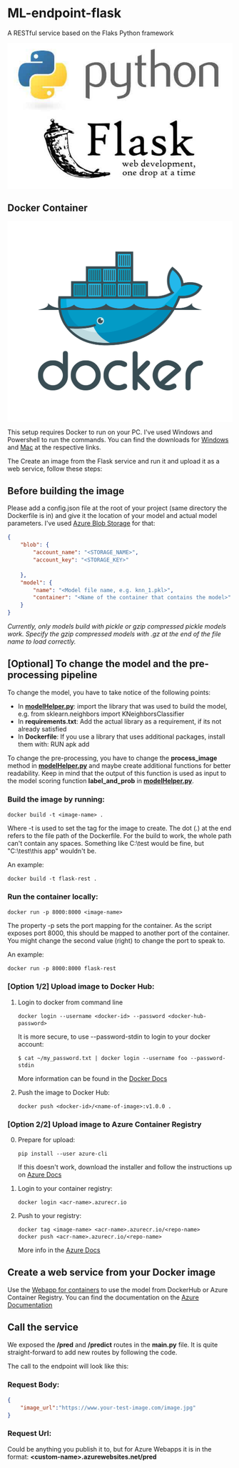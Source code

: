 # ML-endpoint-flask
A RESTful service based on the Flaks Python framework

<a href="http://flask.pocoo.org/"><img src="images/flask-python.jpg" width=600 style="margin: auto; display: block;"/></a>

## Docker Container 

<a href="https://www.docker.com/what-docker"><img src="images/docker.png" width=600 style="margin: auto; display: block;" /></a>

This setup requires Docker to run on your PC. I've used Windows and Powershell to run the commands. You can find the downloads for [Windows](https://www.docker.com/docker-windows) and [Mac](https://www.docker.com/docker-mac) at the respective links. 

The Create an image from the Flask service and run it and upload it as a web service, follow these steps:

## Before building the image

Please add a config.json file at the root of your project (same directory the Dockerfile is in) and give it the location of your model and actual model parameters. I've used [Azure Blob Storage](https://docs.microsoft.com/en-us/azure/storage/blobs/storage-blobs-introduction) for that:

```json
{
    "blob": {
        "account_name": "<STORAGE_NAME>",
        "account_key": "<STORAGE_KEY>"
        
    },
    "model": {
        "name": "<Model file name, e.g. knn_1.pkl>",
        "container": "<Name of the container that contains the model>"
    } 
}
```

*Currently, only models build with pickle or gzip compressed pickle models work. Specify the gzip compressed models with .gz at the end of the file name to load correctly.* 

## [Optional] To change the model and the pre-processing pipeline 

To change the model, you have to take notice of the following points:
- In [**modelHelper.py**](https://github.com/starlord-daniel/flask-rest/blob/ml-endpoint/api/modelHelper.py): import the library that was used to build the model, e.g. from sklearn.neighbors import KNeighborsClassifier
- In **requirements.txt**: Add the actual library as a requirement, if its not already satisfied
- In **Dockerfile**: If you use a library that uses additional packages, install them with: RUN apk add <package>

To change the pre-processing, you have to change the **process_image** method in [**modelHelper.py**](https://github.com/starlord-daniel/flask-rest/blob/ml-endpoint/api/modelHelper.py) and maybe create additional functions for better readability. Keep in mind that the output of this function is used as input to the model scoring function **label_and_prob** in [**modelHelper.py**](https://github.com/starlord-daniel/flask-rest/blob/ml-endpoint/api/modelHelper.py).

### Build the image by running:
```docker
docker build -t <image-name> .
```

Where -t is used to set the tag for the image to create. The dot (.) at the end refers to the file path of the Dockerfile. For the build to work, the whole path can't contain any spaces. Something like C:\test would be fine, but "C:\test\this app" wouldn't be.

An example: 

```docker
docker build -t flask-rest .
```

### Run the container locally:
```docker
docker run -p 8000:8000 <image-name>
```

The property -p sets the port mapping for the container. As the script exposes port 8000, this should be mapped to another port of the container. You might change the second value (right) to change the port to speak to. 

An example: 

```docker
docker run -p 8000:8000 flask-rest
```

### **[Option 1/2]** Upload image to Docker Hub:

1. Login to docker from command line

    ```docker
    docker login --username <docker-id> --password <docker-hub-password>
    ```

    It is more secure, to use --password-stdin to login to your docker account:

    ```docker
    $ cat ~/my_password.txt | docker login --username foo --password-stdin
    ```

    More information can be found in the [Docker Docs](https://docs.docker.com/engine/reference/commandline/login/#parent-command)

2. Push the image to Docker Hub:
    ```docker
    docker push <docker-id>/<name-of-image>:v1.0.0 .
    ```

### **[Option 2/2]** Upload image to Azure Container Registry

0. Prepare for upload:

    ```shell
    pip install --user azure-cli
    ```
    
    If this doesn't work, download the installer and follow the instructions up on [Azure Docs](https://docs.microsoft.com/en-us/cli/azure/install-azure-cli?view=azure-cli-latest)

1. Login to your container registry:

    ```docker 
    docker login <acr-name>.azurecr.io 
    ```

2. Push to your registry:

    ```docker 
    docker tag <image-name> <acr-name>.azurecr.io/<repo-name>
    docker push <acr-name>.azurecr.io/<repo-name>
    ```

    More info in the [Azure Docs](https://docs.microsoft.com/en-us/azure/container-registry/container-registry-get-started-docker-cli)

## Create a web service from your Docker image

Use the [Webapp for containers](https://azure.microsoft.com/en-us/services/app-service/containers/) to use the model from DockerHub or Azure Container Registry. You can find the documentation on the [Azure Documentation](https://docs.microsoft.com/en-us/azure/app-service/containers/) 

## Call the service

We exposed the **/pred** and **/predict** routes in the **main.py** file. It is quite straight-forward to add new routes by following the code. 

The call to the endpoint will look like this:

### Request Body: 
```json
{
    "image_url":"https://www.your-test-image.com/image.jpg"
}
```
### Request Url: 
Could be anything you publish it to, but for Azure Webapps it is in the format: **\<custom-name\>.azurewebsites.net/pred**
